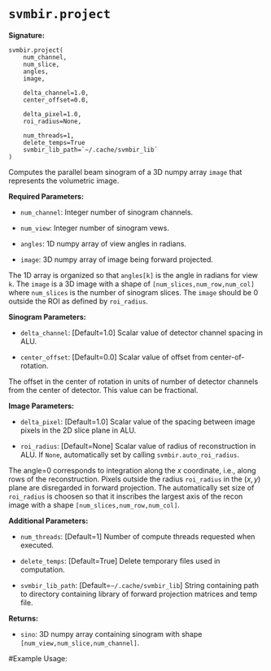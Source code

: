 # ``svmbir.project``

**Signature:**

	svmbir.project( 
		num_channel, 
		num_slice,
		angles,
		image, 

		delta_channel=1.0, 
		center_offset=0.0,

		delta_pixel=1.0, 
		roi_radius=None,

		num_threads=1, 	
		delete_temps=True
		svmbir_lib_path=`~/.cache/svmbir_lib`
	) 

Computes the parallel beam sinogram of a 3D numpy array ``image`` that represents the volumetric image. 

**Required Parameters:**

 * ``num_channel``: Integer number of sinogram channels.

 * ``num_view``: Integer number of sinogram vews.

 * ``angles``: 1D numpy array of view angles in radians. 

 * ``image``: 3D numpy array of image being forward projected. 

The 1D array is organized so that ``angles[k]`` is the angle in radians for view ``k``. The ``image`` is a 3D image with a shape of ``[num_slices,num_row,num_col]`` where ``num_slices`` is the number of sinogram slices. The ``image`` should be 0 outside the ROI as defined by ``roi_radius``.

**Sinogram Parameters:**

 * ``delta_channel``: [Default=1.0] Scalar value of detector channel spacing in ALU.

 * ``center_offset``: [Default=0.0] Scalar value of offset from center-of-rotation.

The offset in the center of rotation in units of number of detector channels from the center of detector. This value can be fractional.

**Image Parameters:**

 * ``delta_pixel``: [Default=1.0] Scalar value of the spacing between image pixels in the 2D slice plane in ALU.

 * ``roi_radius``: [Default=None] Scalar value of radius of reconstruction in ALU. If ``None``, automatically set by calling ``svmbir.auto_roi_radius``.
 
The angle=0 corresponds to integration along the $x$ coordinate, i.e., along rows of the reconstruction. Pixels outside the radius ``roi_radius`` in the $(x,y)$ plane are disregarded in forward projection. The automatically set size of ``roi_radius`` is choosen so that it inscribes the largest axis of the recon image with a shape ``[num_slices,num_row,num_col]``.

**Additional Parameters:**

 * ``num_threads``: [Default=1] Number of compute threads requested when executed.

 * ``delete_temps``: [Default=True] Delete temporary files used in computation.

 * ``svmbir_lib_path``: [Default=`~/.cache/svmbir_lib`] String containing path to directory containing library of forward projection matrices and temp file.

**Returns:**

 * ``sino``: 3D numpy array containing sinogram with shape ``[num_view,num_slice,num_channel]``. 
   

#Example Usage:

